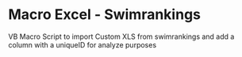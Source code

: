 # Macro Excel - Swimrankings
VB Macro Script to import Custom XLS from swimrankings and add a column with a uniqueID for analyze purposes
